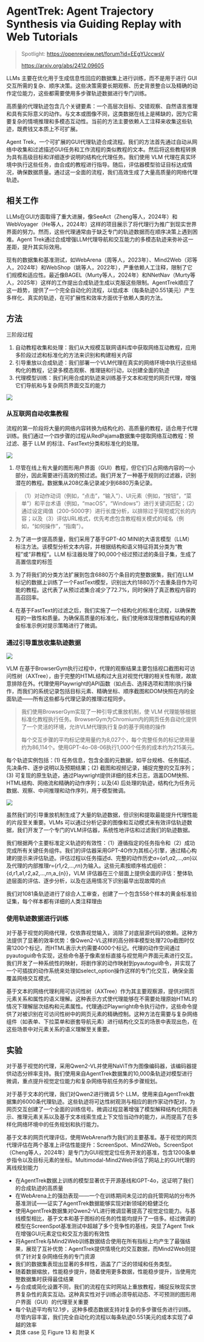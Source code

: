 # AgentTrek: Agent Trajectory Synthesis via Guiding Replay with Web Tutorials

> Spotlight: https://openreview.net/forum?id=EEgYUccwsV
>
> https://arxiv.org/abs/2412.09605

LLMs 主要在优化用于生成信息性回应的数据集上进行训练，而不是用于进行 GUI 交互所需的复杂、顺序决策。这些决策需要长期观察、历史背景整合以及精确的动作定位能力，这些都需要使用多步骤轨迹数据进行专门训练。

高质量的代理轨迹包含几个关键要素：一个高层次目标、交错观察、自然语言推理和具有实际意义的动作。与文本或图像不同，这类数据在线上是稀缺的，因为它需要复杂的情境推理和多模态互动性。当前的方法主要依赖人工注释来收集这些轨迹，既费钱又本质上不可扩展。

Agent Trek，一个可扩展的GUI代理轨迹合成流程。我们的方法首先通过自动从网络中收集和过滤描述GUI任务和工作流程的类似教程的文本。然后将这些教程转换为具有高级目标和详细逐步说明的结构化代理任务。我们使用 VLM 代理在真实环境中执行这些任务，由合成的教程进行指导。随后，评估器模型验证目标达成情况，确保数据质量。通过这一全面的流程，我们高效生成了大量高质量的网络代理轨迹。

## 相关工作

LLMs在GUI方面取得了重大进展，像SeeAct（Zheng等人，2024年）和WebVoyager（He等人，2024年）这样的项目展示了将代理行为推广到现实世界界面的努力。然而，这些代理通常由于缺乏专门的轨迹数据而在顺序决策上遇到困难。Agent Trek通过合成增强LLM代理导航和交互能力的多模态轨迹来弥补这一差距，提升其实际效用。

现有的数据集和基准测试，如WebArena（周等人，2023年）、Mind2Web（邓等人，2024年）和WebShop（姚等人，2022年），严重依赖人工注释，限制了它们规模和适应性。最近像BAGEL（Murty等人，2024年）和NNetNav（Murty等人，2025年）这样的工作提出合成轨迹生成以克服这些限制。AgentTrek顺应了这一趋势，提供了一个完全自动化的流程，以低成本（每条轨迹0.551美元）产生多样化、真实的轨迹，在可扩展性和效率方面优于依赖人类的方法。

## 方法

三阶段过程

1. 自动教程收集和处理：我们从大规模互联网语料库中获取网络互动教程，应用多阶段过滤和标准化的方法来识别和构建相关内容
2. 引导重放以合成轨迹：我们部署一个VLM代理在真实的网络环境中执行这些结构化的教程，记录多模态观察、推理链和行动，以创建全面的轨迹
3. 代理模型训练：我们利用合成的轨迹来训练基于文本和视觉的网页代理，增强它们导航和与复杂网页界面交互的能力

![](./img/at1.png)

### 从互联网自动收集教程

流程的第一阶段将大量的网络内容转换为结构化的、高质量的教程，适合用于代理训练。我们通过一个四步骤的过程从RedPajama数据集中提取网络互动教程：预过滤、基于 LLM 的标注、FastText分类和标准化的处理。

![](./img/at2.png)

1. 尽管在线上有大量的图形用户界面（GUI）教程，但它们只占网络内容的一小部分，因此需要进行高效的预过滤。我们开发了一种基于规则的过滤器，识别潜在的教程。数据集从208亿条记录减少到6880万条记录。

> （1）对动作动词（例如，“点击”，“输入”）、UI元素（例如，“按钮”，“菜单”）和平台术语（例如，“macOS”，“Windows”）进行关键词匹配；（2）通过设定阈值（200-5000字）进行长度分析，以排除过于简短或冗长的内容；以及（3）评估URL格式，优先考虑包含教程相关模式的域名（例如，“如何操作”，“指南”）。

2. 为了进一步提高质量，我们采用了基于GPT-4O MINI的大语言模型（LLM）标注方法。该模型分析文本内容，并根据结构和语义特征将其分类为“教程”或“非教程”。LLM 标注器处理了90,000个经过预过滤的条目子集，生成了高置信度的标签

3. 为了将我们的分类方法扩展到包含6880万个条目的完整数据集，我们在LLM标记的数据上训练了一个FastText模型，识别出大约1880万个去重条目作为可能的教程。这代表了从预过滤集合减少了72.7%，同时保持了真正教程内容的高召回率。

4. 在基于FastText的过滤之后，我们实施了一个结构化的标准化流程，以确保教程的一致性和质量。为确保高质量的标准化，我们使用体现理想教程结构的黄金标准示例对提示策略进行了微调。

### 通过引导重放收集轨迹数据

![](./img/at3.png)

VLM 在基于BrowserGym执行过程中，代理的观察结果主要包括视口截图和可访问性树（AXTree），由于完整的HTML结构过大且对视觉代理的相关性有限，故故意排除在外。代理使用Playwright的API函数（如点击、选择选项和清除)执行操作，而我们的系统记录包括目标元素、精确坐标、顺序截图和DOM快照在内的全面轨迹——所有这些都与代理记录的推理过程同步。

> 我们使用BrowserGym实现了一种引导式重放机制，使 VLM 代理能够根据标准化教程执行任务。BrowserGym为Chromium内的网页任务自动化提供了一个灵活的环境，允许VLM代理执行复杂的基于网络的操作
>
> 每个交互步骤的平均标记使用量约为8,027个，每个完整任务的标记使用量约为86,114个。使用GPT-4o-08-06执行1,000个任务的成本约为215美元。

每个轨迹实例包括：(1) 任务信息，包含全面的元数据，如平台规格、任务描述、先决条件、逐步说明以及预期结果；(2) 截图和视频记录，捕捉完整的交互序列；(3) 可复现的原生轨迹，通过Playwright提供详细的技术日志，涵盖DOM快照、HTML结构、网络流和精确的动作序列；以及(4) 后处理的轨迹，结构化为任务元数据、观察、中间推理和动作序列，用于模型微调。

![](./img/at4.png)

虽然我们的引导重放机制生成了大量的轨迹数据，但识别和提取最能提升代理性能的片段至关重要。VLMs 可以通过分析记录的图像和互动模式来有效评估轨迹数据，我们开发了一个专门的VLM评估器，系统性地评估和过滤我们的轨迹数据。

我们根据两个主要标准定义轨迹的有效性：（1）遵循指定的任务指令和（2）成功完成所有关键任务组件。我们的评估器采用GPT-4O作为其核心引擎，通过精心构建的提示来评估轨迹。评估过程以任务描述d、完整的动作历史*a*={*a*1,*a*2,…,*an*}以及代理的内部推理*r*={*r*1,*r*2,…,*rn*}为输入。这些元素按顺序格式组织：{d,r1,a1,r2,a2,...,rn,a_{n}}，VLM 评估器在三个层面上提供全面的评估：整体轨迹层面的评估、逐步分析，以及在适用情况下识别最早出现故障的点

我们对1081条轨迹进行了综合人工审查，创建了一个包含558个样本的黄金标准验证集，每个样本都有详细的人类注释理由

### 使用轨迹数据进行训练

对于基于视觉的网络代理，仅依靠视觉输入，消除了对底层源代码的依赖。这种方法提供了显著的效率优势：像Qwen2-VL这样的高分辨率模型处理720p截图时仅需1200个标记，而HTML表示大约需要4000个标记。代理的动作空间通过pyautogui命令实现，这些命令基于像素坐标直接与视觉用户界面元素进行交互。我们开发了一种系统性的映射，将剧作家的动作映射到pyautogui命令，并实现了一个可插拔的动作系统来处理如select_option操作这样的专门化交互，确保全面覆盖网络交互模式。

基于文本的网络代理利用可访问性树（AXTree）作为其主要观察源，提供对网页元素关系和属性的语义理解。这种表示方式使代理能够在不需要处理原始HTML的情况下理解层次结构和元素属性。代理通过Playwright命令执行动作，这些命令提供了对被识别在可访问性树中的网页元素的精确控制。这种方法在需要与复杂网络组件（如表单、下拉菜单和嵌套导航元素）进行结构化交互的场景中表现出色，在这些场景中对元素关系的语义理解至关重要。

## 实验

对于基于视觉的代理，采用Qwen2-VL并使用NaViT作为图像编码器，该编码器提供动态分辨率支持。我们使用来自AgentTrek数据集的10,000条轨迹对模型进行微调，重点提升视觉定位能力和复杂网络导航任务的多步骤规划。

对于基于文本的代理，我们对Qwen2进行微调 5个 LLM，使用来自AgentTrek数据集的6000条代理轨迹。这些轨迹将可达性树观测与相应的剧作家动作配对，为网页交互创建了一个全面的训练信号。微调过程显著增强了模型解释结构化网页表示、推理元素关系以及基于文本线索生成上下文恰当动作的能力，从而提高了在多样化网络环境中的任务规划和执行能力。

基于文本的网页代理评估，使用WebArena作为我们的主要基准。基于视觉的网页代理评估在两个基准上评估性能提升：ScreenSpot、Mind2Web。ScreenSpot（Cheng等人，2024年）是专门为GUI视觉定位任务开发的基准，包含1200条单步指令以及目标元素的坐标。Multimodal-Mind2Web评估了网站上的GUI代理的离线规划能力

- 在AgentTrek数据上训练的模型显著优于开源基线和GPT-4o，这证明了我们的合成轨迹的高质量
- 在WebArena上的强劲表现——一个在训练期间未见过的自托管网站的分布外基准测试——证实了AgentTrek数据能够实现对新领域的稳健泛化
- 使用AgentTrek数据集对Qwen2-VL进行微调显著提高了视觉定位能力。与基线模型相比，基于文本和基于图标的任务的性能均提升了一倍多。经过微调的模型在ScreenSpot基准测试中超越了多个竞争性的基线，突显了Agent Trek在增强GUI元素定位和交互方面的有效性
- 将AgentTrek与Mind2Web训练数据结合使用在所有指标上均产生了最强结果，展现了互补优势：AgentTrek提供情境化的交互数据，而Mind2Web则提供了针对复杂网络任务的专门资源
- 我们的数据集表现出显著的多样性，涵盖了广泛的领域和任务类型。
- 随着数据缩放，性能稳步提升，随着使用更多数据，性能稳步提升，当使用完整数据集时获得最佳结果
- 与合成或简化设置不同，我们的流程在实时网站上重放教程，捕捉反映现实世界复杂性的真实互动。这种真实性对于训练必须导航动态、不可预测的图形用户界面（GUI）的代理至关重要
- 每个轨迹平均有12.1步，这种多模态数据支持对复杂的多步骤任务进行训练。尽管内容丰富，我们完全自动化的流程以每条轨迹0.551美元的成本实现了卓越的效率
- 具体 case 见 Figure 13 和 附录 K 

